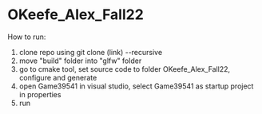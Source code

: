 # OKeefe_Alex_Fall22
How to run:
1. clone repo using git clone (link) --recursive
2. move "build" folder into "glfw" folder
3. go to cmake tool, set source code to folder OKeefe_Alex_Fall22, configure and generate
4. open Game39541 in visual studio, select Game39541 as startup project in properties
5. run
